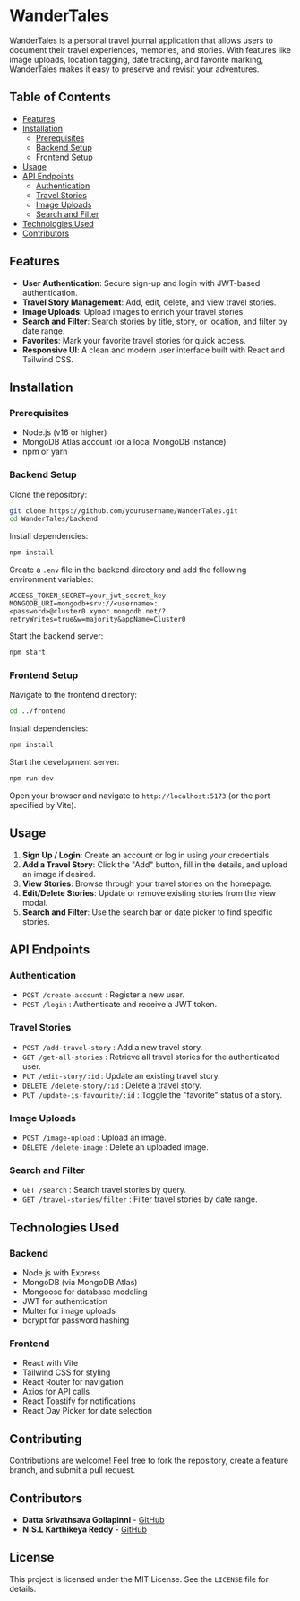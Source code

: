 # WanderTales

WanderTales is a personal travel journal application that allows users to document their travel experiences, memories, and stories. With features like image uploads, location tagging, date tracking, and favorite marking, WanderTales makes it easy to preserve and revisit your adventures.

## Table of Contents
- [Features](#features)
- [Installation](#installation)
  - [Prerequisites](#prerequisites)
  - [Backend Setup](#backend-setup)
  - [Frontend Setup](#frontend-setup)
- [Usage](#usage)
- [API Endpoints](#api-endpoints)
  - [Authentication](#authentication)
  - [Travel Stories](#travel-stories)
  - [Image Uploads](#image-uploads)
  - [Search and Filter](#search-and-filter)
- [Technologies Used](#technologies-used)
- [Contributors](#contributors)


## Features
- **User Authentication**: Secure sign-up and login with JWT-based authentication.
- **Travel Story Management**: Add, edit, delete, and view travel stories.
- **Image Uploads**: Upload images to enrich your travel stories.
- **Search and Filter**: Search stories by title, story, or location, and filter by date range.
- **Favorites**: Mark your favorite travel stories for quick access.
- **Responsive UI**: A clean and modern user interface built with React and Tailwind CSS.

## Installation

### Prerequisites
- Node.js (v16 or higher)
- MongoDB Atlas account (or a local MongoDB instance)
- npm or yarn

### Backend Setup

Clone the repository:

```bash
git clone https://github.com/yourusername/WanderTales.git
cd WanderTales/backend
```

Install dependencies:

```bash
npm install
```

Create a `.env` file in the backend directory and add the following environment variables:

```env
ACCESS_TOKEN_SECRET=your_jwt_secret_key
MONGODB_URI=mongodb+srv://<username>:<password>@cluster0.xymor.mongodb.net/?retryWrites=true&w=majority&appName=Cluster0
```

Start the backend server:

```bash
npm start
```

### Frontend Setup

Navigate to the frontend directory:

```bash
cd ../frontend
```

Install dependencies:

```bash
npm install
```

Start the development server:

```bash
npm run dev
```

Open your browser and navigate to `http://localhost:5173` (or the port specified by Vite).

## Usage

1. **Sign Up / Login**: Create an account or log in using your credentials.
2. **Add a Travel Story**: Click the "Add" button, fill in the details, and upload an image if desired.
3. **View Stories**: Browse through your travel stories on the homepage.
4. **Edit/Delete Stories**: Update or remove existing stories from the view modal.
5. **Search and Filter**: Use the search bar or date picker to find specific stories.

## API Endpoints

### Authentication
- `POST /create-account` : Register a new user.
- `POST /login` : Authenticate and receive a JWT token.

### Travel Stories
- `POST /add-travel-story` : Add a new travel story.
- `GET /get-all-stories` : Retrieve all travel stories for the authenticated user.
- `PUT /edit-story/:id` : Update an existing travel story.
- `DELETE /delete-story/:id` : Delete a travel story.
- `PUT /update-is-favourite/:id` : Toggle the "favorite" status of a story.

### Image Uploads
- `POST /image-upload` : Upload an image.
- `DELETE /delete-image` : Delete an uploaded image.

### Search and Filter
- `GET /search` : Search travel stories by query.
- `GET /travel-stories/filter` : Filter travel stories by date range.

## Technologies Used

### Backend
- Node.js with Express
- MongoDB (via MongoDB Atlas)
- Mongoose for database modeling
- JWT for authentication
- Multer for image uploads
- bcrypt for password hashing

### Frontend
- React with Vite
- Tailwind CSS for styling
- React Router for navigation
- Axios for API calls
- React Toastify for notifications
- React Day Picker for date selection

## Contributing
Contributions are welcome! Feel free to fork the repository, create a feature branch, and submit a pull request.

## Contributors
- **Datta Srivathsava Gollapinni** - [GitHub](https://github.com/dattu20038)
- **N.S.L Karthikeya Reddy** - [GitHub](https://github.com/NSL-Karthikeya-Reddy)

## License
This project is licensed under the MIT License. See the `LICENSE` file for details.
